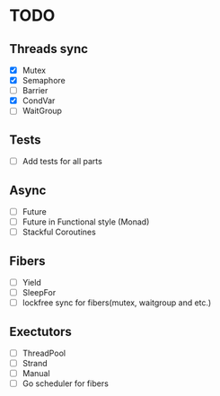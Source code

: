 # TODO

## Threads sync

- [x] Mutex
- [x] Semaphore
- [ ] Barrier
- [x] CondVar
- [ ] WaitGroup

## Tests
- [ ] Add tests for all parts

## Async
- [ ] Future
- [ ] Future in Functional style (Monad)
- [ ] Stackful Coroutines

## Fibers
- [ ] Yield
- [ ] SleepFor
- [ ] lockfree sync for fibers(mutex, waitgroup and etc.)

## Exectutors
- [ ] ThreadPool
- [ ] Strand
- [ ] Manual
- [ ] Go scheduler for fibers
